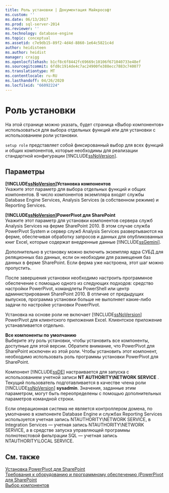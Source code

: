 ```yaml
---
title: Роль установки | Документация Майкрософт
ms.custom: ''
ms.date: 06/13/2017
ms.prod: sql-server-2014
ms.reviewer: ''
ms.technology: database-engine
ms.topic: conceptual
ms.assetid: c7e9db15-89f2-4d4d-8860-1e64c5821c4d
author: heidisteen
ms.author: heidist
manager: craigg
ms.openlocfilehash: b1cf8c6f8442fc69669c10106f671040733e48ef
ms.sourcegitcommit: 6fd8c1914de4c7ac24900fe388ecc7883c740077
ms.translationtype: MT
ms.contentlocale: ru-RU
ms.lasthandoff: 04/26/2020
ms.locfileid: "66092224"
---
```

# <a name="setup-role"></a>Роль установки
  На этой странице можно указать, будет страница «Выбор компонентов» использоваться для выбора отдельных функций или для установки с использованием роли установки.  
  
 `setup role` представляет собой фиксированный выбор для всех функций и общих компонентов, которые необходимы для реализации стандартной конфигурации [!INCLUDE[ssNoVersion](../../includes/ssnoversion-md.md)].  
  
## <a name="options"></a>Параметры  
 **[!INCLUDE[ssNoVersion](../../includes/ssnoversion-md.md)]Установка компонентов**  
 Укажите этот параметр для выбора отдельных функций и общих компонентов. В число компонентов экземпляра входят службы Database Engine Services, Analysis Services (в собственном режиме) и Reporting Services.  
  
 **[!INCLUDE[ssNoVersion](../../includes/ssnoversion-md.md)]PowerPivot для SharePoint**  
 Укажите этот параметр для установки компонентов сервера служб Analysis Services на ферме SharePoint 2010. В этом случае служба PowerPivot System и сервер служб Analysis Services развертываются на ферме, обеспечивая обработку запросов и данных для опубликованных книг Excel, которые содержат внедренные данные [!INCLUDE[ssGemini](../../includes/ssgemini-md.md)].  
  
 Дополнительно в установку можно включить экземпляр ядра СУБД для реляционных баз данных, если он необходим для размещения баз данных в ферме SharePoint. Если ферма уже настроена, этот шаг можно пропустить.  
  
 После завершения установки необходимо настроить программное обеспечение с помощью одного из следующих подходов: средство настройки PowerPivot, командлеты PowerShell или центр администрирования SharePoint 2010. В отличие от предыдущих выпусков, программа установки больше не выполняет какие-либо задачи по настройке установки PowerPivot.  
  
 Установка на основе роли не включает [!INCLUDE[ssNoVersion](../../includes/ssnoversion-md.md)] PowerPivot для клиентского приложения Excel. Клиентское приложение устанавливается отдельно.  
  
 **Все компоненты по умолчанию**  
 Выберите эту роль установки, чтобы установить все компоненты, доступные для этой версии. Обратите внимание, что PowerPivot для SharePoint исключен из этой роли. Чтобы установить этот компонент, необходимо использовать роль программы установки PowerPivot для SharePoint.  
  
 Компонент [!INCLUDE[ssDE](../../includes/ssde-md.md)] настраивается для запуска с использованием учетной записи **NT AUTHORITY\NETWORK SERVICE** . Текущий пользователь подготавливается в качестве члена роли [!INCLUDE[ssNoVersion](../../includes/ssnoversion-md.md)] **sysadmin**. Значения, заданные этим параметром, могут быть переопределены с помощью дополнительных параметров командной строки.  
  
 Если операционная система не является контроллером домена, по умолчанию в компоненте Database Engine и службах Reporting Services используется учетная запись NTAUTHORITY\NETWORK SERVICE, в Integration Services — учетная запись NTAUTHORITY\NETWORK SERVICE, а в средстве запуска управляющей программы полнотекстовой фильтрации SQL — учетная запись NTAUTHORITY\LOCAL SERVICE.  
  
## <a name="see-also"></a>См. также  
 [Установка PowerPivot для SharePoint](https://go.microsoft.com/fwlink/?LinkId=206906)   
 [Требования к оборудованию и программному обеспечению (PowerPivot для SharePoint](https://go.microsoft.com/fwlink/?LinkId=216823)   
 [Выбор компонентов](../../../2014/sql-server/install/feature-selection.md)  
  
  
